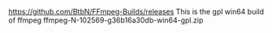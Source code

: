 https://github.com/BtbN/FFmpeg-Builds/releases
This is the gpl win64 build of ffmpeg
ffmpeg-N-102569-g36b16a30db-win64-gpl.zip